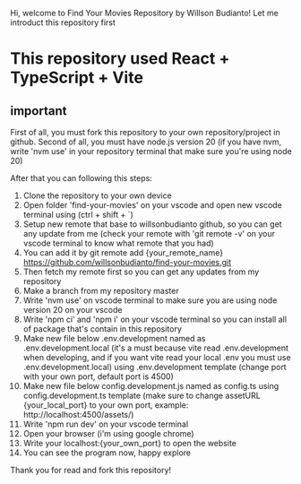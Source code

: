 Hi, welcome to Find Your Movies Repository by Willson Budianto!
Let me introduct this repository first

# This repository used React + TypeScript + Vite

## important

First of all, you must fork this repository to your own repository/project in github.
Second of all, you must have node.js version 20 (if you have nvm, write 'nvm use' in your repository terminal that make sure you're using node 20)

After that you can following this steps:

1. Clone the repository to your own device
2. Open folder 'find-your-movies' on your vscode and open new vscode terminal using (ctrl + shift + `)
3. Setup new remote that base to willsonbudianto github, so you can get any update from me (check your remote with 'git remote -v' on your vscode terminal to know what remote that you had)
4. You can add it by git remote add {your_remote_name} https://github.com/willsonbudianto/find-your-movies.git
5. Then fetch my remote first so you can get any updates from my repository
6. Make a branch from my repository master
7. Write 'nvm use' on vscode terminal to make sure you are using node version 20 on your vscode
8. Write 'npm ci' and 'npm i' on your vscode terminal so you can install all of package that's contain in this repository
9. Make new file below .env.development named as .env.development.local (it's a must because vite read .env.development when developing, and if you want vite read your local .env you must use .env.development.local) using .env.development template (change port with your own port, default port is 4500)
10. Make new file below config.development.js named as config.ts using config.development.ts template (make sure to change assetURL {your_local_port} to your own port, example: http://localhost:4500/assets/)
11. Write 'npm run dev' on your vscode terminal
12. Open your browser (i'm using google chrome)
13. Write your localhost:{your_own_port} to open the website
14. You can see the program now, happy explore

Thank you for read and fork this repository!
